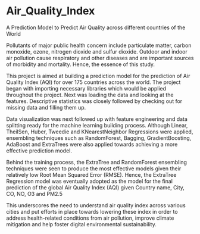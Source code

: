 # Air_Quality_Index
A Prediction Model to Predict Air Quality across different countries of the World


Pollutants of major public health concern include particulate matter, carbon monoxide, ozone, nitrogen dioxide and sulfur dioxide. Outdoor and indoor air pollution cause respiratory and other diseases and are important sources of morbidity and mortality. Hence, the essence of this study.

This project is aimed at building a prediction model for the prediction of Air Quality Index (AQI) for over 175 countries across the world. The project began with importing necessary libraries which would be applied throughout the project. Next was loading the data and looking at the features. Descriptive statistics was closely followed by checking out for missing data and filling them up.

Data visualization was next followed up with feature engineering and data splitting ready for the machine learning building process. Although Linear, TheilSen, Huber, Tweedie and KNearestNeighbor Regressions were applied, ensembling techniques such as RandomForest, Bagging, GradientBoosting, AdaBoost and ExtraTrees were also applied towards achieving a more effective prediction model. 

Behind the training process, the ExtraTree and RandomForest ensembling techniques were seen to produce the most effective models given their relatively low Root Mean Squared Error (RMSE). Hence, the ExtraTree Regression model was eventually adopted as the model for the final prediction of the global Air Quality Index (AQI) given Country name, City, CO, NO, O3 and PM2.5

This underscores the need to understand air quality index across various cities and put efforts in place towards lowering these index in order to address health-related conditions from air pollution, improve climate mitigation and help foster digital environmental sustainability.





